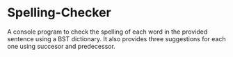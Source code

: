 # Spelling-Checker
A console program to check the spelling of each word in the provided sentence using a BST dictionary. It also provides three suggestions for each one using succesor and predecessor.

